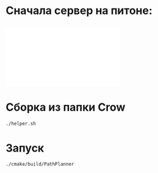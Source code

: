 # Сначала сервер на питоне:
## ![вот он](./client/readme.md)

# Сборка из папки Crow
```bash
./helper.sh
```

# Запуск
```bash
./cmake/build/PathPlanner
```
